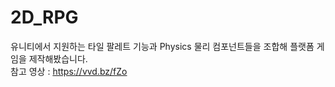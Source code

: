 # 2D_RPG
유니티에서 지원하는 타일 팔레트 기능과 Physics 물리 컴포넌트들을 조합해 플랫폼 게임을 제작해봤습니다.  
참고 영상 : https://vvd.bz/fZo  
